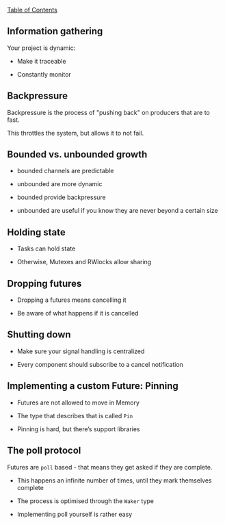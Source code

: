 [Table of Contents](./index.html)

Information gathering
----

Your project is dynamic:

-   Make it traceable

-   Constantly monitor

Backpressure
----

Backpressure is the process of "pushing back" on producers that are to
fast.

This throttles the system, but allows it to not fail.

Bounded vs. unbounded growth
----

-   bounded channels are predictable

-   unbounded are more dynamic

-   bounded provide backpressure

-   unbounded are useful if you know they are never beyond a certain
    size

Holding state
----

-   Tasks can hold state

-   Otherwise, Mutexes and RWlocks allow sharing

Dropping futures
----

-   Dropping a futures means cancelling it

-   Be aware of what happens if it is cancelled

Shutting down
----

-   Make sure your signal handling is centralized

-   Every component should subscribe to a cancel notification

Implementing a custom Future: Pinning
----

-   Futures are not allowed to move in Memory

-   The type that describes that is called `Pin`

-   Pinning is hard, but there’s support libraries

The poll protocol
----

Futures are `poll` based - that means they get asked if they are
complete.

-   This happens an infinite number of times, until they mark themselves
    complete

-   The process is optimised through the `Waker` type

-   Implementing poll yourself is rather easy
